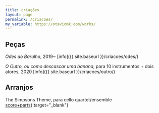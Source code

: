 ```yaml
---
title: criações
layout: page
permalink: /criacoes/
my_variable: https://otaviomk.com/works/
---
```


## Peças

_Odes ao Barulho_, 2019~ [info]({{ site.baseurl }}/criacoes/odes/)

_O Outro, ou como descascar uma banana_, para 10 instrumentos + dois atores, 2020 [info]({{ site.baseurl }}/criacoes/outro/)

## Arranjos

<!-- _Hide and Seek_ (Imogen Heap), para cello ensemble [score+parts](https://drive.google.com/drive/folders/11o6xKsSYrha8GAktyoFngY6HYNCfK3k9?usp=sharing){:target="_blank"} -->

The Simpsons Theme, para cello quartet/ensemble [score+parts](https://drive.google.com/drive/folders/1VnSdpR8k5tcypkb937fr7A0xjDc9nT3f?usp=sharing){:target="_blank"}

